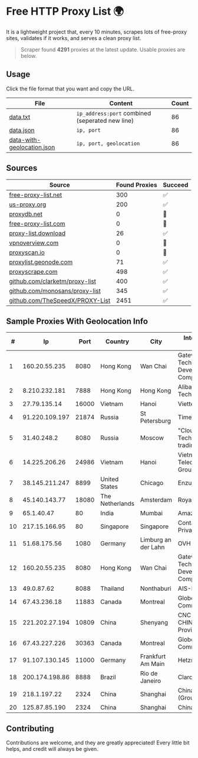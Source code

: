 
# Free HTTP Proxy List 🌍

It is a lightweight project that, every 10 minutes, scrapes lots of free-proxy sites, validates if it works, and serves a clean proxy list.


> Scraper found **4291** proxies at the latest update. Usable proxies are below.

## Usage

Click the file format that you want and copy the URL.


|File|Content|Count|
|----|-------|-----|
|[data.txt](https://raw.githubusercontent.com/themiralay/Proxy-List-World/master/data.txt)|`ip_address:port` combined (seperated new line)|86|
|[data.json](https://raw.githubusercontent.com/themiralay/Proxy-List-World/master/data.json)|`ip, port`|86|
|[data-with-geolocation.json](https://raw.githubusercontent.com/themiralay/Proxy-List-World/master/data-with-geolocation.json)|`ip, port, geolocation`|86|

## Sources

|Source|Found Proxies|Succeed|
|------|-------------|-------|
|[free-proxy-list.net](https://free-proxy-list.net)|300|✅|
|[us-proxy.org](https://www.us-proxy.org)|200|✅|
|[proxydb.net](http://proxydb.net)|0|🚫|
|[free-proxy-list.com](https://free-proxy-list.com/?page=&port=&type%5B%5D=http&type%5B%5D=https&up_time=0&search=Search)|0|🚫|
|[proxy-list.download](https://www.proxy-list.download/HTTP)|26|✅|
|[vpnoverview.com](https://vpnoverview.com/privacy/anonymous-browsing/free-proxy-servers)|0|🚫|
|[proxyscan.io](https://www.proxyscan.io)|0|🚫|
|[proxylist.geonode.com](https://proxylist.geonode.com/api/proxy-list?limit=300&page=1&sort_by=lastChecked&sort_type=desc&protocols=http,https)|71|✅|
|[proxyscrape.com](https://api.proxyscrape.com/v2/?request=displayproxies&protocol=http&timeout=10000&country=all&ssl=all&anonymity=all)|498|✅|
|[github.com/clarketm/proxy-list](https://raw.githubusercontent.com/clarketm/proxy-list/master/proxy-list-raw.txt)|400|✅|
|[github.com/monosans/proxy-list](https://raw.githubusercontent.com/monosans/proxy-list/main/proxies/http.txt)|345|✅|
|[github.com/TheSpeedX/PROXY-List](https://raw.githubusercontent.com/TheSpeedX/PROXY-List/master/http.txt)|2451|✅|


## Sample Proxies With Geolocation Info

|#|Ip|Port|Country|City|Internet Service Provider|
|-|--|----|-------|----|-------------------------|
|1|160.20.55.235|8080|Hong Kong|Wan Chai|Gateway Technology Development Company Limited|
|2|8.210.232.181|7888|Hong Kong|Hong Kong|Alibaba (US) Technology Co., Ltd.|
|3|27.79.135.14|16000|Vietnam|Hanoi|Viettel Corporation|
|4|91.220.109.197|21874|Russia|St Petersburg|TimeWeb Ltd.|
|5|31.40.248.2|8080|Russia|Moscow|"Cloud Technologies" LLC trading as Cloud.ru|
|6|14.225.206.26|24986|Vietnam|Hanoi|Vietnam Posts and Telecommunications Group|
|7|38.145.211.247|8899|United States|Chicago|Enzu Inc|
|8|45.140.143.77|18080|The Netherlands|Amsterdam|RoyaleHosting BV|
|9|65.1.40.47|80|India|Mumbai|Amazon.com|
|10|217.15.166.95|80|Singapore|Singapore|Contabo Asia Private Limited|
|11|51.68.175.56|1080|Germany|Limburg an der Lahn|OVH SAS|
|12|160.20.55.235|8080|Hong Kong|Wan Chai|Gateway Technology Development Company Limited|
|13|49.0.87.62|8088|Thailand|Nonthaburi|AIS-Fibre|
|14|67.43.236.18|11883|Canada|Montreal|GloboTech Communications|
|15|221.202.27.194|10809|China|Shenyang|CNC Group CHINA169 Liaoning Province Network|
|16|67.43.227.226|30363|Canada|Montreal|GloboTech Communications|
|17|91.107.130.145|11000|Germany|Frankfurt Am Main|Hetzner Online AG|
|18|200.174.198.86|8888|Brazil|Rio de Janeiro|Claro S.A|
|19|218.1.197.22|2324|China|Shanghai|China Telecom (Group)|
|20|125.87.85.190|2324|China|Shanghai|China Telecom|



## Contributing

Contributions are welcome, and they are greatly appreciated! Every
little bit helps, and credit will always be given.

